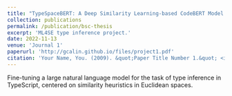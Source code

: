 ```yaml
---
title: "TypeSpaceBERT: A Deep Similarity Learning-based CodeBERT Model for Type Inference"
collection: publications
permalink: /publication/bsc-thesis
excerpt: 'ML4SE type inference project.'
date: 2022-11-13
venue: 'Journal 1'
paperurl: 'http://gcalin.github.io/files/project1.pdf'
citation: 'Your Name, You. (2009). &quot;Paper Title Number 1.&quot; <i>Journal 1</i>. 1(1).'
---
```

Fine-tuning a large natural language model for the task of type inference in TypeScript, centered on similarity heuristics in Euclidean spaces.